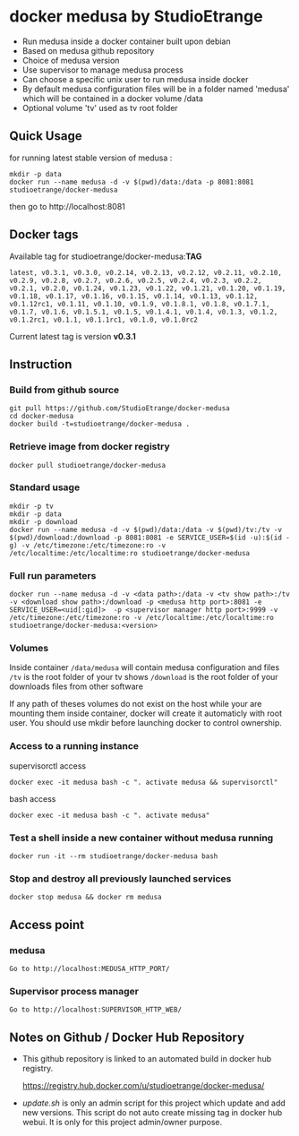 # docker medusa by StudioEtrange

* Run medusa inside a docker container built upon debian
* Based on medusa github repository
* Choice of medusa version
* Use supervisor to manage medusa process
* Can choose a specific unix user to run medusa inside docker
* By default medusa configuration files will be in a folder named 'medusa' which will be contained in a docker volume /data
* Optional volume 'tv' used as tv root folder

## Quick Usage

for running latest stable version of medusa :

	mkdir -p data
	docker run --name medusa -d -v $(pwd)/data:/data -p 8081:8081 studioetrange/docker-medusa

then go to http://localhost:8081


## Docker tags

Available tag for studioetrange/docker-medusa:__TAG__

	latest, v0.3.1, v0.3.0, v0.2.14, v0.2.13, v0.2.12, v0.2.11, v0.2.10, v0.2.9, v0.2.8, v0.2.7, v0.2.6, v0.2.5, v0.2.4, v0.2.3, v0.2.2, v0.2.1, v0.2.0, v0.1.24, v0.1.23, v0.1.22, v0.1.21, v0.1.20, v0.1.19, v0.1.18, v0.1.17, v0.1.16, v0.1.15, v0.1.14, v0.1.13, v0.1.12, v0.1.12rc1, v0.1.11, v0.1.10, v0.1.9, v0.1.8.1, v0.1.8, v0.1.7.1, v0.1.7, v0.1.6, v0.1.5.1, v0.1.5, v0.1.4.1, v0.1.4, v0.1.3, v0.1.2, v0.1.2rc1, v0.1.1, v0.1.1rc1, v0.1.0, v0.1.0rc2

Current latest tag is version __v0.3.1__

## Instruction

### Build from github source

	git pull https://github.com/StudioEtrange/docker-medusa
	cd docker-medusa
	docker build -t=studioetrange/docker-medusa .

### Retrieve image from docker registry

	docker pull studioetrange/docker-medusa

### Standard usage

	mkdir -p tv
	mkdir -p data
	mkdir -p download
	docker run --name medusa -d -v $(pwd)/data:/data -v $(pwd)/tv:/tv -v $(pwd)/download:/download -p 8081:8081 -e SERVICE_USER=$(id -u):$(id -g) -v /etc/timezone:/etc/timezone:ro -v /etc/localtime:/etc/localtime:ro studioetrange/docker-medusa

### Full run parameters

	docker run --name medusa -d -v <data path>:/data -v <tv show path>:/tv -v <download show path>:/download -p <medusa http port>:8081 -e SERVICE_USER=<uid[:gid]>  -p <supervisor manager http port>:9999 -v /etc/timezone:/etc/timezone:ro -v /etc/localtime:/etc/localtime:ro studioetrange/docker-medusa:<version>

### Volumes

Inside container
`/data/medusa` will contain medusa configuration and files
`/tv` is the root folder of your tv shows
`/download` is the root folder of your downloads files from other software

If any path of theses volumes do not exist on the host while your are mounting them inside container, docker will create it automaticly with root user. You should use mkdir before launching docker to control ownership.

### Access to a running instance

supervisorctl access

	docker exec -it medusa bash -c ". activate medusa && supervisorctl"

bash access

	docker exec -it medusa bash -c ". activate medusa"

### Test a shell inside a new container without medusa running

	docker run -it --rm studioetrange/docker-medusa bash

### Stop and destroy all previously launched services

	docker stop medusa && docker rm medusa

## Access point

### medusa

	Go to http://localhost:MEDUSA_HTTP_PORT/

### Supervisor process manager

	Go to http://localhost:SUPERVISOR_HTTP_WEB/

## Notes on Github / Docker Hub Repository

* This github repository is linked to an automated build in docker hub registry.

	https://registry.hub.docker.com/u/studioetrange/docker-medusa/

* _update.sh_ is only an admin script for this project which update and add new versions. This script do not auto create missing tag in docker hub webui. It is only for this project admin/owner purpose.
